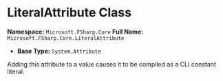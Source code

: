 # LiteralAttribute Class

**Namespace:** `Microsoft.FSharp.Core`
**Full Name:** `Microsoft.FSharp.Core.LiteralAttribute`
- **Base Type:** `System.Attribute`

Adding this attribute to a value causes it to be compiled as a CLI constant literal.